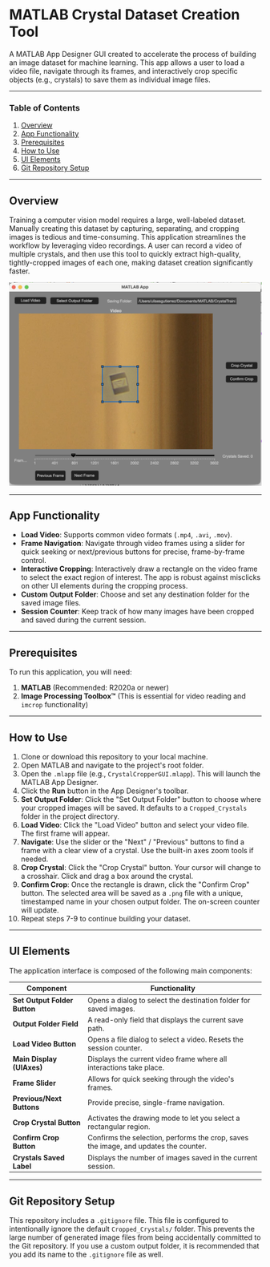 # MATLAB Crystal Dataset Creation Tool

A MATLAB App Designer GUI created to accelerate the process of building an image dataset for machine learning. This app allows a user to load a video file, navigate through its frames, and interactively crop specific objects (e.g., crystals) to save them as individual image files.

---

### **Table of Contents**
1.  [Overview](#overview)
2.  [App Functionality](#app-functionality)
3.  [Prerequisites](#prerequisites)
4.  [How to Use](#how-to-use)
5.  [UI Elements](#ui-elements)
6.  [Git Repository Setup](#git-repository-setup)

---

## Overview

Training a computer vision model requires a large, well-labeled dataset. Manually creating this dataset by capturing, separating, and cropping images is tedious and time-consuming. This application streamlines the workflow by leveraging video recordings. A user can record a video of multiple crystals, and then use this tool to quickly extract high-quality, tightly-cropped images of each one, making dataset creation significantly faster.

![Screenshot of the app interface](/screenshot_app.png)

---

## App Functionality

* **Load Video**: Supports common video formats (`.mp4`, `.avi`, `.mov`).
* **Frame Navigation**: Navigate through video frames using a slider for quick seeking or next/previous buttons for precise, frame-by-frame control.
* **Interactive Cropping**: Interactively draw a rectangle on the video frame to select the exact region of interest. The app is robust against misclicks on other UI elements during the cropping process.
* **Custom Output Folder**: Choose and set any destination folder for the saved image files.
* **Session Counter**: Keep track of how many images have been cropped and saved during the current session.

---

## Prerequisites

To run this application, you will need:

1.  **MATLAB** (Recommended: R2020a or newer)
2.  **Image Processing Toolbox™** (This is essential for video reading and `imcrop` functionality)

---

## How to Use

1.  Clone or download this repository to your local machine.
2.  Open MATLAB and navigate to the project's root folder.
3.  Open the `.mlapp` file (e.g., `CrystalCropperGUI.mlapp`). This will launch the MATLAB App Designer.
4.  Click the **Run** button in the App Designer's toolbar.
5.  **Set Output Folder**: Click the "Set Output Folder" button to choose where your cropped images will be saved. It defaults to a `Cropped_Crystals` folder in the project directory.
6.  **Load Video**: Click the "Load Video" button and select your video file. The first frame will appear.
7.  **Navigate**: Use the slider or the "Next" / "Previous" buttons to find a frame with a clear view of a crystal. Use the built-in axes zoom tools if needed.
8.  **Crop Crystal**: Click the "Crop Crystal" button. Your cursor will change to a crosshair. Click and drag a box around the crystal.
9.  **Confirm Crop**: Once the rectangle is drawn, click the "Confirm Crop" button. The selected area will be saved as a `.png` file with a unique, timestamped name in your chosen output folder. The on-screen counter will update.
10. Repeat steps 7-9 to continue building your dataset.

---

## UI Elements

The application interface is composed of the following main components:

| Component                 | Functionality                                                               |
| ------------------------- | --------------------------------------------------------------------------- |
| **Set Output Folder Button** | Opens a dialog to select the destination folder for saved images.           |
| **Output Folder Field** | A read-only field that displays the current save path.                      |
| **Load Video Button** | Opens a file dialog to select a video. Resets the session counter.          |
| **Main Display (UIAxes)** | Displays the current video frame where all interactions take place.         |
| **Frame Slider** | Allows for quick seeking through the video's frames.                        |
| **Previous/Next Buttons** | Provide precise, single-frame navigation.                                   |
| **Crop Crystal Button** | Activates the drawing mode to let you select a rectangular region.          |
| **Confirm Crop Button** | Confirms the selection, performs the crop, saves the image, and updates the counter. |
| **Crystals Saved Label** | Displays the number of images saved in the current session.                 |

---

## Git Repository Setup

This repository includes a `.gitignore` file. This file is configured to intentionally ignore the default `Cropped_Crystals/` folder. This prevents the large number of generated image files from being accidentally committed to the Git repository. If you use a custom output folder, it is recommended that you add its name to the `.gitignore` file as well.

